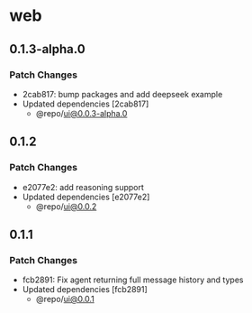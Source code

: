 # web

## 0.1.3-alpha.0

### Patch Changes

- 2cab817: bump packages and add deepseek example
- Updated dependencies [2cab817]
  - @repo/ui@0.0.3-alpha.0

## 0.1.2

### Patch Changes

- e2077e2: add reasoning support
- Updated dependencies [e2077e2]
  - @repo/ui@0.0.2

## 0.1.1

### Patch Changes

- fcb2891: Fix agent returning full message history and types
- Updated dependencies [fcb2891]
  - @repo/ui@0.0.1
